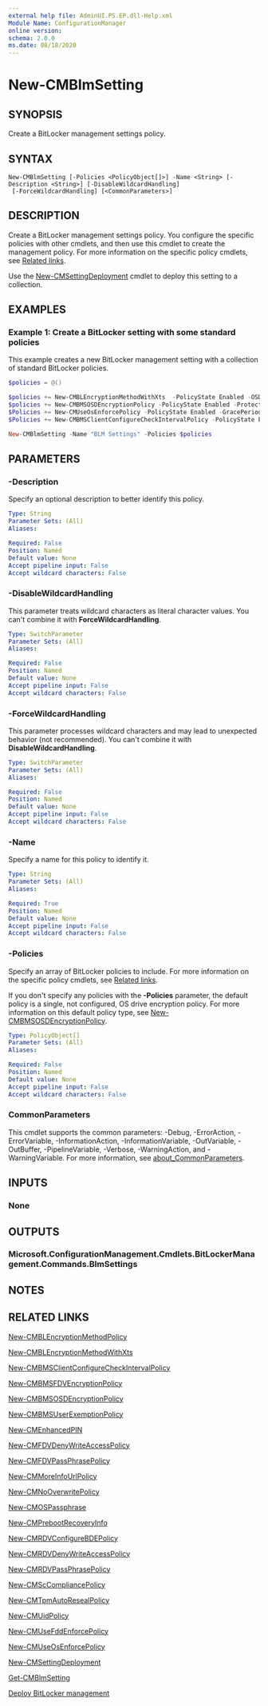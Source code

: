 ```yaml
---
external help file: AdminUI.PS.EP.dll-Help.xml
Module Name: ConfigurationManager
online version:
schema: 2.0.0
ms.date: 08/18/2020
---
```


# New-CMBlmSetting

## SYNOPSIS

Create a BitLocker management settings policy.

## SYNTAX

```
New-CMBlmSetting [-Policies <PolicyObject[]>] -Name <String> [-Description <String>] [-DisableWildcardHandling]
 [-ForceWildcardHandling] [<CommonParameters>]
```

## DESCRIPTION

Create a BitLocker management settings policy. You configure the specific policies with other cmdlets, and then use this cmdlet to create the management policy. For more information on the specific policy cmdlets, see [Related links](#related-links).

Use the [New-CMSettingDeployment](New-CMSettingDeployment.md) cmdlet to deploy this setting to a collection.

## EXAMPLES

### Example 1: Create a BitLocker setting with some standard policies

This example creates a new BitLocker management setting with a collection of standard BitLocker policies.

```powershell
$policies = @()

$policies += New-CMBLEncryptionMethodWithXts  -PolicyState Enabled -OSDriveEncryptionMethod AesXts256
$policies += New-CMBMSOSDEncryptionPolicy -PolicyState Enabled -Protector TpmOnly
$Policies += New-CMUseOsEnforcePolicy -PolicyState Enabled -GracePeriodDays 0
$Policies += New-CMBMSClientConfigureCheckIntervalPolicy -PolicyState Enabled -ClientWakeupFrequencyMinutes 9

New-CMBlmSetting -Name "BLM Settings" -Policies $policies
```

## PARAMETERS

### -Description

Specify an optional description to better identify this policy.

```yaml
Type: String
Parameter Sets: (All)
Aliases:

Required: False
Position: Named
Default value: None
Accept pipeline input: False
Accept wildcard characters: False
```

### -DisableWildcardHandling

This parameter treats wildcard characters as literal character values. You can't combine it with **ForceWildcardHandling**.

```yaml
Type: SwitchParameter
Parameter Sets: (All)
Aliases:

Required: False
Position: Named
Default value: None
Accept pipeline input: False
Accept wildcard characters: False
```

### -ForceWildcardHandling

This parameter processes wildcard characters and may lead to unexpected behavior (not recommended). You can't combine it with **DisableWildcardHandling**.

```yaml
Type: SwitchParameter
Parameter Sets: (All)
Aliases:

Required: False
Position: Named
Default value: None
Accept pipeline input: False
Accept wildcard characters: False
```

### -Name

Specify a name for this policy to identify it.

```yaml
Type: String
Parameter Sets: (All)
Aliases:

Required: True
Position: Named
Default value: None
Accept pipeline input: False
Accept wildcard characters: False
```

### -Policies

Specify an array of BitLocker policies to include. For more information on the specific policy cmdlets, see [Related links](#related-links).

If you don't specify any policies with the **-Policies** parameter, the default policy is a single, not configured, OS drive encryption policy. For more information on this default policy type, see [New-CMBMSOSDEncryptionPolicy](New-CMBMSOSDEncryptionPolicy.md).

```yaml
Type: PolicyObject[]
Parameter Sets: (All)
Aliases:

Required: False
Position: Named
Default value: None
Accept pipeline input: False
Accept wildcard characters: False
```

### CommonParameters

This cmdlet supports the common parameters: -Debug, -ErrorAction, -ErrorVariable, -InformationAction, -InformationVariable, -OutVariable, -OutBuffer, -PipelineVariable, -Verbose, -WarningAction, and -WarningVariable. For more information, see [about_CommonParameters](http://go.microsoft.com/fwlink/?LinkID=113216).

## INPUTS

### None

## OUTPUTS

### Microsoft.ConfigurationManagement.Cmdlets.BitLockerManagement.Commands.BlmSettings

## NOTES

## RELATED LINKS

[New-CMBLEncryptionMethodPolicy](New-CMBLEncryptionMethodPolicy.md)

[New-CMBLEncryptionMethodWithXts](New-CMBLEncryptionMethodWithXts.md)

[New-CMBMSClientConfigureCheckIntervalPolicy](New-CMBMSClientConfigureCheckIntervalPolicy.md)

[New-CMBMSFDVEncryptionPolicy](New-CMBMSFDVEncryptionPolicy.md)

[New-CMBMSOSDEncryptionPolicy](New-CMBMSOSDEncryptionPolicy.md)

[New-CMBMSUserExemptionPolicy](New-CMBMSUserExemptionPolicy.md)

[New-CMEnhancedPIN](New-CMEnhancedPIN.md)

[New-CMFDVDenyWriteAccessPolicy](New-CMFDVDenyWriteAccessPolicy.md)

[New-CMFDVPassPhrasePolicy](New-CMFDVPassPhrasePolicy.md)

[New-CMMoreInfoUrlPolicy](New-CMMoreInfoUrlPolicy.md)

[New-CMNoOverwritePolicy](New-CMNoOverwritePolicy.md)

[New-CMOSPassphrase](New-CMOSPassphrase.md)

[New-CMPrebootRecoveryInfo](New-CMPrebootRecoveryInfo.md)

[New-CMRDVConfigureBDEPolicy](New-CMRDVConfigureBDEPolicy.md)

[New-CMRDVDenyWriteAccessPolicy](New-CMRDVDenyWriteAccessPolicy.md)

[New-CMRDVPassPhrasePolicy](New-CMRDVPassPhrasePolicy.md)

[New-CMScCompliancePolicy](New-CMScCompliancePolicy.md)

[New-CMTpmAutoResealPolicy](New-CMTpmAutoResealPolicy.md)

[New-CMUidPolicy](New-CMUidPolicy.md)

[New-CMUseFddEnforcePolicy](New-CMUseFddEnforcePolicy.md)

[New-CMUseOsEnforcePolicy](New-CMUseOsEnforcePolicy.md)

[New-CMSettingDeployment](New-CMSettingDeployment.md)

[Get-CMBlmSetting](Get-CMBlmSetting.md)

[Deploy BitLocker management](/mem/configmgr/protect/deploy-use/bitlocker/deploy-management-agent)
